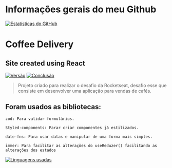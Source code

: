 # Informações gerais do meu Github
[![Estatísticas do GitHub](https://github-readme-stats.vercel.app/api?username=GabrielRSiqueira18&theme=blue-green)](https://github.com/GabrielRSiqueira18/github-readme-stats)

# Coffee Delivery
## Site created using React

[![Versão](https://img.shields.io/badge/Vers%C3%A3o-1.0-blue)](https://github.com/GabrielRSiqueira18/coffee-delivery-desafio-2)
[![Conclusão](https://img.shields.io/badge/Conclus%C3%A3o-100%25-green)](https://github.com/GabrielRSiqueira18/coffee-delivery-desafio-2)

> Projeto criado para realizar o desafio da Rocketseat, desafio esse que consiste em desenvolver uma aplicação para vendas de cafés.
## Foram usados as bibliotecas: 

`zod: Para validar formulários.` 

`Styled-components: Parar criar componentes já estilizados.`

`date-fns: Para usar datas e manipular de uma forma mais simples.`

`immer: Para facilitar as alterações do useReduzer() facilitando as alterações dos estados`

[![Linguagens usadas](https://github-readme-stats.vercel.app/api/top-langs/?username=GabrielRSiqueira18&repo=coffee-delivery-desafio-2&layout=compact&theme=blue-green)](https://github.com/GabrielRSiqueira18/coffee-delivery-desafio-2)
